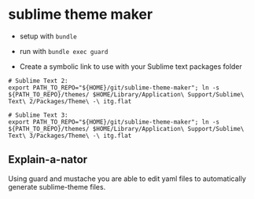 # sublime theme maker

* setup with `bundle`

* run with `bundle exec guard`

* Create a symbolic link to use with your Sublime text packages folder

```
# Sublime Text 2:
export PATH_TO_REPO="${HOME}/git/sublime-theme-maker"; ln -s ${PATH_TO_REPO}/themes/ $HOME/Library/Application\ Support/Sublime\ Text\ 2/Packages/Theme\ -\ itg.flat

# Sublime Text 3:
export PATH_TO_REPO="${HOME}/git/sublime-theme-maker"; ln -s ${PATH_TO_REPO}/themes/ $HOME/Library/Application\ Support/Sublime\ Text\ 3/Packages/Theme\ -\ itg.flat
```

## Explain-a-nator

Using guard and mustache you are able to edit yaml files to automatically generate sublime-theme files.
